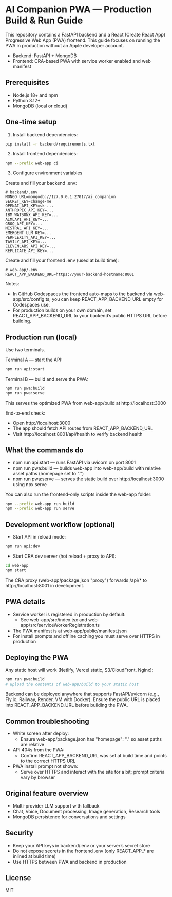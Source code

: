# AI Companion PWA — Production Build & Run Guide

This repository contains a FastAPI backend and a React (Create React App) Progressive Web App (PWA) frontend. This guide focuses on running the PWA in production without an Apple developer account.

- Backend: FastAPI + MongoDB
- Frontend: CRA-based PWA with service worker enabled and web manifest

## Prerequisites

- Node.js 18+ and npm
- Python 3.12+
- MongoDB (local or cloud)

## One-time setup

1) Install backend dependencies:

```bash
pip install -r backend/requirements.txt
```

2) Install frontend dependencies:

```bash
npm --prefix web-app ci
```

3) Configure environment variables

Create and fill your backend .env:

```env
# backend/.env
MONGO_URL=mongodb://127.0.0.1:27017/ai_companion
SECRET_KEY=change-me
OPENAI_API_KEY=sk-...
ANTHROPIC_API_KEY=...
IBM_WATSONX_API_KEY=...
AIMLAPI_API_KEY=...
GROQ_API_KEY=...
MISTRAL_API_KEY=...
EMERGENT_LLM_KEY=...
PERPLEXITY_API_KEY=...
TAVILY_API_KEY=...
ELEVENLABS_API_KEY=...
REPLICATE_API_KEY=...
```

Create and fill your frontend .env (used at build time):

```env
# web-app/.env
REACT_APP_BACKEND_URL=https://your-backend-hostname:8001
```

Notes:
- In GitHub Codespaces the frontend auto-maps to the backend via web-app/src/config.ts; you can keep REACT_APP_BACKEND_URL empty for Codespaces use.
- For production builds on your own domain, set REACT_APP_BACKEND_URL to your backend’s public HTTPS URL before building.

## Production run (local)

Use two terminals.

Terminal A — start the API:

```bash
npm run api:start
```

Terminal B — build and serve the PWA:

```bash
npm run pwa:build
npm run pwa:serve
```

This serves the optimized PWA from web-app/build at http://localhost:3000

End-to-end check:
- Open http://localhost:3000
- The app should fetch API routes from REACT_APP_BACKEND_URL
- Visit http://localhost:8001/api/health to verify backend health

## What the commands do

- npm run api:start — runs FastAPI via uvicorn on port 8001
- npm run pwa:build — builds web-app into web-app/build with relative asset paths (homepage set to ".")
- npm run pwa:serve — serves the static build over http://localhost:3000 using npx serve

You can also run the frontend-only scripts inside the web-app folder:

```bash
npm --prefix web-app run build
npm --prefix web-app run serve
```

## Development workflow (optional)

- Start API in reload mode:

```bash
npm run api:dev
```

- Start CRA dev server (hot reload + proxy to API):

```bash
cd web-app
npm start
```

The CRA proxy (web-app/package.json "proxy") forwards /api/* to http://localhost:8001 in development.

## PWA details

- Service worker is registered in production by default:
  - See web-app/src/index.tsx and web-app/src/serviceWorkerRegistration.ts
- The PWA manifest is at web-app/public/manifest.json
- For install prompts and offline caching you must serve over HTTPS in production

## Deploying the PWA

Any static host will work (Netlify, Vercel static, S3/CloudFront, Nginx):

```bash
npm run pwa:build
# upload the contents of web-app/build to your static host
```

Backend can be deployed anywhere that supports FastAPI/uvicorn (e.g., Fly.io, Railway, Render, VM with Docker). Ensure the public URL is placed into REACT_APP_BACKEND_URL before building the PWA.

## Common troubleshooting

- White screen after deploy:
  - Ensure web-app/package.json has "homepage": "." so asset paths are relative
- API 404s from the PWA:
  - Confirm REACT_APP_BACKEND_URL was set at build time and points to the correct HTTPS URL
- PWA install prompt not shown:
  - Serve over HTTPS and interact with the site for a bit; prompt criteria vary by browser

## Original feature overview

- Multi-provider LLM support with fallback
- Chat, Voice, Document processing, Image generation, Research tools
- MongoDB persistence for conversations and settings

## Security

- Keep your API keys in backend/.env or your server’s secret store
- Do not expose secrets in the frontend .env (only REACT_APP_* are inlined at build time)
- Use HTTPS between PWA and backend in production

## License

MIT
